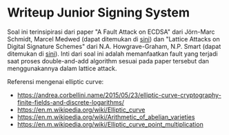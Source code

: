 # Writeup Junior Signing System
Soal ini terinsipirasi dari paper "A Fault Attack on ECDSA" dari Jörn-Marc Schmidt, Marcel Medwed (dapat ditemukan di [sini](https://ieeexplore.ieee.org/abstract/document/5412852)) dan "Lattice Attacks on Digital Signature Schemes" dari N.A. Howgrave-Graham, N.P. Smart (dapat ditemukan di [sini](https://www.researchgate.net/publication/225240686_Lattice_Attacks_on_Digital_Signature_Schemes)). Inti dari soal ini adalah memanfaatkan fault yang terjadi saat proses double-and-add algorithm sesuai pada paper tersebut dan menggunakannya dalam lattice attack.<br>

Referensi mengenai elliptic curve:
- https://andrea.corbellini.name/2015/05/23/elliptic-curve-cryptography-finite-fields-and-discrete-logarithms/
- https://en.m.wikipedia.org/wiki/Elliptic_curve
- https://en.m.wikipedia.org/wiki/Arithmetic_of_abelian_varieties
- https://en.m.wikipedia.org/wiki/Elliptic_curve_point_multiplication